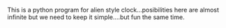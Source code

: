 This is a python program for alien style clock...posibilities here are almost infinite but we need to keep it simple....but fun the same time.
